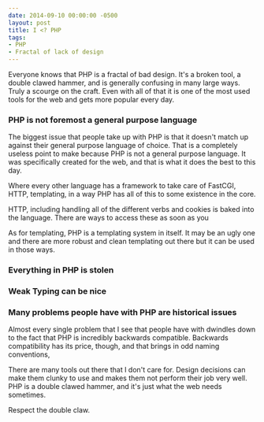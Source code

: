 ```yaml
---
date: 2014-09-10 00:00:00 -0500
layout: post
title: I <? PHP
tags:
- PHP
- Fractal of lack of design
---
```


Everyone knows that PHP is a fractal of bad design.  It's a broken tool, a
double clawed hammer, and is generally confusing in many large ways.  Truly a
scourge on the craft.  Even with all of that it is one of the most used tools
for the web and gets more popular every day.

### PHP is not foremost a general purpose language

The biggest issue that people take up with PHP is that it doesn't match
up against their general purpose language of choice.  That is a completely
useless point to make because PHP is not a general purpose language.  It was
specifically created for the web, and that is what it does the best to this day.

Where every other language has a framework to take care of FastCGI, HTTP,
templating, in a way PHP has all of this to some existence in the core.

HTTP, including handling all of the different verbs and cookies is baked into
the language.  There are ways to access these as soon as you

As for templating, PHP is a templating system in itself.  It may be an ugly one
and there are more robust and clean templating out there but it can be used
in those ways.

### Everything in PHP is stolen

### Weak Typing can be nice

### Many problems people have with PHP are historical issues

Almost every single problem that I see that people have with dwindles down to
the fact that PHP is incredibly backwards compatible.  Backwards compatibility
has its price, though, and that brings in odd naming conventions,

There are many tools out there that I don't care for.  Design decisions can make
them clunky to use and makes them not perform their job very well.
PHP is a double clawed hammer, and it's just what the web needs sometimes.

Respect the double claw.
